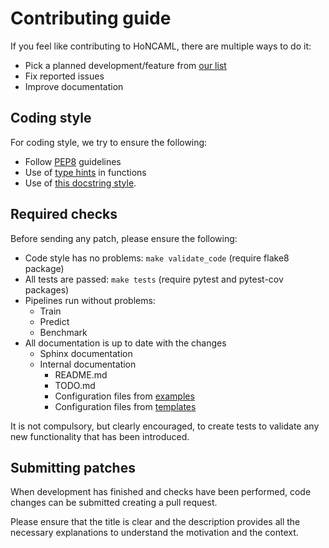 # Contributing guide

If you feel like contributing to HoNCAML, there are multiple ways to do it:

- Pick a planned development/feature from [our list](TODO.md)
- Fix reported issues
- Improve documentation

## Coding style

For coding style, we try to ensure the following:

- Follow [PEP8](https://www.python.org/dev/peps/pep-0008/) guidelines
- Use of [type hints](https://peps.python.org/pep-0484/) in functions
- Use of [this docstring
style](https://sphinxcontrib-napoleon.readthedocs.io/en/latest/example_google.html).

## Required checks

Before sending any patch, please ensure the following:

- Code style has no problems: `make validate_code` (require flake8 package)
- All tests are passed: `make tests` (require pytest and pytest-cov packages)
- Pipelines run without problems:
    - Train
    - Predict
    - Benchmark
- All documentation is up to date with the changes
    - Sphinx documentation
    - Internal documentation
        - README.md
        - TODO.md
        - Configuration files from [examples](honcaml/config/examples)
        - Configuration files from [templates](honcaml/config/templates)

It is not compulsory, but clearly encouraged, to create tests to validate
any new functionality that has been introduced.

## Submitting patches

When development has finished and checks have been performed, code changes can
be submitted creating a pull request.

Please ensure that the title is clear and the description provides all the
necessary explanations to understand the motivation and the context.
